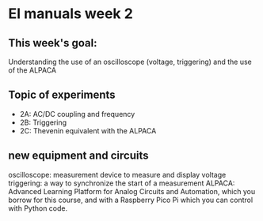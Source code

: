 # EI manuals week 2

## This week's goal: 
Understanding the use of an oscilloscope (voltage, triggering) and the use of the ALPACA 

## Topic of experiments

- 2A: AC/DC coupling and frequency
- 2B: Triggering
- 2C: Thevenin equivalent with the ALPACA

## new equipment and circuits
oscilloscope: measurement device to measure and display voltage
triggering: a way to synchronize the start of a measurement
ALPACA: Advanced Learning Platform for Analog Circuits and Automation, which you borrow for this course, and with a Raspberry Pico Pi which you can control with Python code. 
